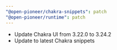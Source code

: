 ```yaml
---
"@open-pioneer/chakra-snippets": patch
"@open-pioneer/runtime": patch
---
```


- Update Chakra UI from 3.22.0 to 3.24.2
- Update to latest Chakra snippets
